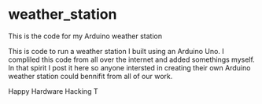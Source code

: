 weather_station
===============

This is the code for my Arduino weather station

This is code to run a weather station I built using an Arduino Uno. I compliled this code from all over the internet and added somethings myself. In that spirit I post it here so anyone intersted in creating their own Arduino weather station could bennifit from all of our work.

Happy Hardware Hacking
T
